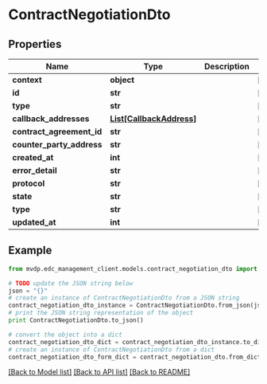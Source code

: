 # ContractNegotiationDto


## Properties
Name | Type | Description | Notes
------------ | ------------- | ------------- | -------------
**context** | **object** |  | [optional] 
**id** | **str** |  | [optional] 
**type** | **str** |  | [optional] 
**callback_addresses** | [**List[CallbackAddress]**](CallbackAddress.md) |  | [optional] 
**contract_agreement_id** | **str** |  | [optional] 
**counter_party_address** | **str** |  | [optional] 
**created_at** | **int** |  | [optional] 
**error_detail** | **str** |  | [optional] 
**protocol** | **str** |  | [optional] 
**state** | **str** |  | [optional] 
**type** | **str** |  | [optional] 
**updated_at** | **int** |  | [optional] 

## Example

```python
from mvdp.edc_management_client.models.contract_negotiation_dto import ContractNegotiationDto

# TODO update the JSON string below
json = "{}"
# create an instance of ContractNegotiationDto from a JSON string
contract_negotiation_dto_instance = ContractNegotiationDto.from_json(json)
# print the JSON string representation of the object
print ContractNegotiationDto.to_json()

# convert the object into a dict
contract_negotiation_dto_dict = contract_negotiation_dto_instance.to_dict()
# create an instance of ContractNegotiationDto from a dict
contract_negotiation_dto_form_dict = contract_negotiation_dto.from_dict(contract_negotiation_dto_dict)
```
[[Back to Model list]](../README.md#documentation-for-models) [[Back to API list]](../README.md#documentation-for-api-endpoints) [[Back to README]](../README.md)


